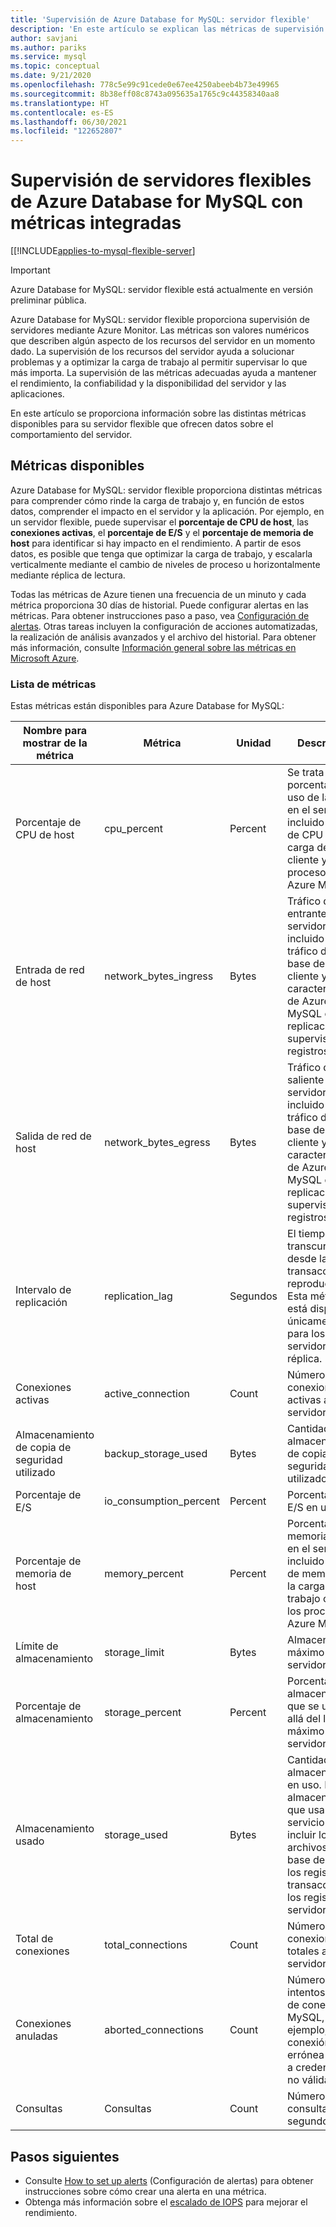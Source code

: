 ```yaml
---
title: 'Supervisión de Azure Database for MySQL: servidor flexible'
description: 'En este artículo se explican las métricas de supervisión y alerta de Azure Database for MySQL: servidor flexible, incluidas las estadísticas de CPU, almacenamiento y conexión.'
author: savjani
ms.author: pariks
ms.service: mysql
ms.topic: conceptual
ms.date: 9/21/2020
ms.openlocfilehash: 778c5e99c91cede0e67ee4250abeeb4b73e49965
ms.sourcegitcommit: 8b38eff08c8743a095635a1765c9c44358340aa8
ms.translationtype: HT
ms.contentlocale: es-ES
ms.lasthandoff: 06/30/2021
ms.locfileid: "122652807"
---
```

# <a name="monitor-azure-database-for-mysql-flexible-servers-with-built-in-metrics"></a>Supervisión de servidores flexibles de Azure Database for MySQL con métricas integradas

[[!INCLUDE[applies-to-mysql-flexible-server](../includes/applies-to-mysql-flexible-server.md)]

> [!IMPORTANT]
> Azure Database for MySQL: servidor flexible está actualmente en versión preliminar pública.

Azure Database for MySQL: servidor flexible proporciona supervisión de servidores mediante Azure Monitor. Las métricas son valores numéricos que describen algún aspecto de los recursos del servidor en un momento dado. La supervisión de los recursos del servidor ayuda a solucionar problemas y a optimizar la carga de trabajo al permitir supervisar lo que más importa. La supervisión de las métricas adecuadas ayuda a mantener el rendimiento, la confiabilidad y la disponibilidad del servidor y las aplicaciones.

En este artículo se proporciona información sobre las distintas métricas disponibles para su servidor flexible que ofrecen datos sobre el comportamiento del servidor.

## <a name="available-metrics"></a>Métricas disponibles

Azure Database for MySQL: servidor flexible proporciona distintas métricas para comprender cómo rinde la carga de trabajo y, en función de estos datos, comprender el impacto en el servidor y la aplicación. Por ejemplo, en un servidor flexible, puede supervisar el **porcentaje de CPU de host**, las **conexiones activas**, el **porcentaje de E/S** y el **porcentaje de memoria de host** para identificar si hay impacto en el rendimiento. A partir de esos datos, es posible que tenga que optimizar la carga de trabajo, y escalarla verticalmente mediante el cambio de niveles de proceso u horizontalmente mediante réplica de lectura.

Todas las métricas de Azure tienen una frecuencia de un minuto y cada métrica proporciona 30 días de historial. Puede configurar alertas en las métricas. Para obtener instrucciones paso a paso, vea [Configuración de alertas](./how-to-alert-on-metric.md). Otras tareas incluyen la configuración de acciones automatizadas, la realización de análisis avanzados y el archivo del historial. Para obtener más información, consulte [Información general sobre las métricas en Microsoft Azure](../../azure-monitor/data-platform.md).

### <a name="list-of-metrics"></a>Lista de métricas
Estas métricas están disponibles para Azure Database for MySQL:

|Nombre para mostrar de la métrica|Métrica|Unidad|Descripción|
|---|---|---|---|
|Porcentaje de CPU de host|cpu_percent|Percent|Se trata del porcentaje de uso de la CPU en el servidor, incluido el uso de CPU de la carga de trabajo cliente y los procesos de Azure MySQL.|
|Entrada de red de host |network_bytes_ingress|Bytes|Tráfico de red entrante en el servidor, incluido el tráfico de la base de datos cliente y características de Azure MySQL como la replicación, la supervisión, los registros, etc.|
|Salida de red de host|network_bytes_egress|Bytes|Tráfico de red saliente en el servidor, incluido el tráfico de la base de datos cliente y características de Azure MySQL como la replicación, la supervisión, los registros, etc.|
|Intervalo de replicación|replication_lag|Segundos|El tiempo transcurrido desde la última transacción reproducida. Esta métrica está disponible únicamente para los servidores de réplica.|
|Conexiones activas|active_connection|Count|Número de conexiones activas al servidor.|
|Almacenamiento de copia de seguridad utilizado|backup_storage_used|Bytes|Cantidad de almacenamiento de copia de seguridad utilizado.|
|Porcentaje de E/S|io_consumption_percent|Percent|Porcentaje de E/S en uso.|
|Porcentaje de memoria de host|memory_percent|Percent|Porcentaje de memoria en uso en el servidor, incluido el uso de memoria de la carga de trabajo cliente y los procesos de Azure MySQL.|
|Límite de almacenamiento|storage_limit|Bytes|Almacenamiento máximo de este servidor.|
|Porcentaje de almacenamiento|storage_percent|Percent|Porcentaje de almacenamiento que se usa más allá del límite máximo del servidor.|
|Almacenamiento usado|storage_used|Bytes|Cantidad de almacenamiento en uso. El almacenamiento que usa el servicio puede incluir los archivos de base de datos, los registros de transacciones y los registros de servidor.|
|Total de conexiones|total_connections|Count|Número de conexiones totales al servidor|
|Conexiones anuladas|aborted_connections|Count|Número de intentos fallidos de conexión a MySQL, por ejemplo, conexión errónea debido a credenciales no válidas.|
|Consultas|Consultas|Count|Número de consultas por segundo|

## <a name="next-steps"></a>Pasos siguientes
- Consulte [How to set up alerts](./how-to-alert-on-metric.md) (Configuración de alertas) para obtener instrucciones sobre cómo crear una alerta en una métrica.
- Obtenga más información sobre el [escalado de IOPS](./concepts/../concepts-compute-storage.md#iops) para mejorar el rendimiento.
